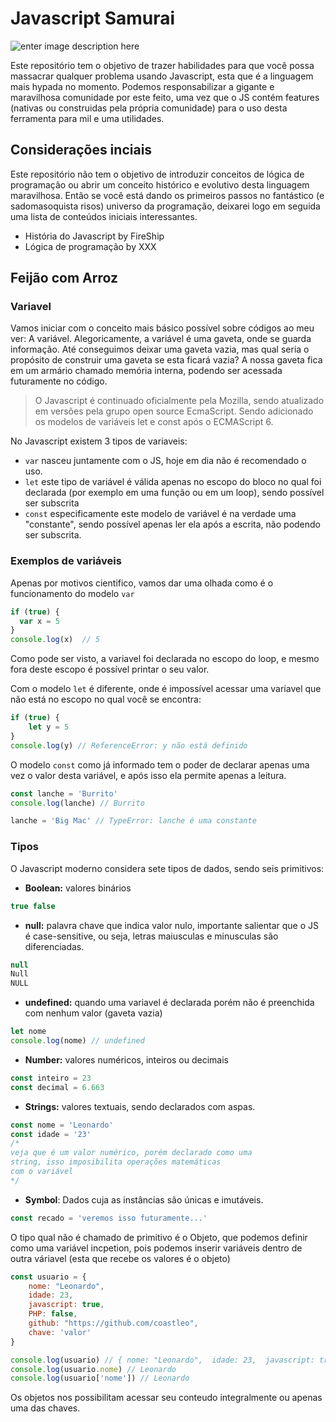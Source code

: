 # Javascript Samurai

![enter image description here](https://media.giphy.com/media/W30tviZ52FbdEbKnlb/giphy.gif)

Este repositório tem o objetivo de trazer habilidades para que você possa massacrar qualquer problema  usando Javascript, esta que é a linguagem mais hypada no momento. Podemos responsabilizar a gigante e maravilhosa comunidade por este feito, uma vez que o JS contém features (nativas ou construidas pela própria comunidade) para o uso desta ferramenta para mil e uma utilidades.

## Considerações inciais
Este repositório não tem o objetivo de introduzir conceitos de lógica de programação ou abrir um conceito histórico e evolutivo desta linguagem maravilhosa. Então se você está dando os primeiros passos no fantástico (e sadomasoquista risos) universo da programação, deixarei logo em seguida uma lista de conteúdos iniciais interessantes.

 - História do Javascript by FireShip
 - Lógica de programação by XXX

## Feijão com Arroz

### Variavel
Vamos iniciar com o conceito mais básico possível sobre códigos ao meu ver: A variável.  Alegoricamente, a variável é uma gaveta, onde se guarda informação. Até conseguimos deixar uma gaveta vazia, mas qual seria o propósito de construir uma gaveta se esta ficará vazia?
A nossa gaveta fica em um armário chamado memória interna, podendo ser acessada futuramente no código. 

> O Javascript é continuado oficialmente pela Mozilla, sendo atualizado em versões pela grupo open source EcmaScript. Sendo adicionado os modelos de variáveis let e const após o ECMAScript 6.

No Javascript existem 3 tipos de variaveis:

 - `var` nasceu juntamente com o JS, hoje em dia não é recomendado o uso.
 - `let` este tipo de variável é válida apenas no escopo do bloco no qual foi declarada (por exemplo em uma função ou em um loop), sendo possível ser subscrita
 - `const` especificamente este modelo de variável é na verdade uma "constante", sendo possível apenas ler ela após a escrita, não podendo ser subscrita.

### Exemplos de variáveis
Apenas por motivos cientifico, vamos dar uma olhada como é o funcionamento do modelo `var`

```js
if (true) {
  var x = 5
}
console.log(x)  // 5
```
Como pode ser visto, a variavel foi declarada no escopo do loop, e mesmo fora deste escopo é possível printar o seu valor.

Com o modelo `let` é diferente, onde é impossível acessar uma varíavel que não está no escopo no qual você se encontra:
```js
if (true) {
	let y = 5
}
console.log(y) // ReferenceError: y não está definido	
```
O modelo `const` como já informado tem o poder de declarar apenas uma vez o valor desta variável, e após isso ela permite apenas a leitura.
```js
const lanche = 'Burrito'
console.log(lanche) // Burrito

lanche = 'Big Mac' // TypeError: lanche é uma constante
```
### Tipos
O Javascript moderno considera sete tipos de dados, sendo seis primitivos:

 - **Boolean:** valores binários
 ```js
 true false
```
- **null:** palavra chave que indica valor nulo, importante salientar que o JS é case-sensitive, ou seja, letras maiusculas e minusculas são diferenciadas.
```js
null
Null
NULL
```
- **undefined:** quando uma variavel é declarada porém não é preenchida com nenhum valor (gaveta vazia)
```js
let nome
console.log(nome) // undefined
```
- **Number:** valores numéricos, inteiros ou decimais
```js
const inteiro = 23
const decimal = 6.663
```
- **Strings:** valores textuais, sendo declarados com aspas.
```js
const nome = 'Leonardo'
const idade = '23' 
/* 
veja que é um valor numérico, porém declarado como uma
string, isso imposibilita operações matemáticas 
com o variável
*/
```

- **Symbol**: Dados cuja as instâncias são únicas e imutáveis.
```js
const recado = 'veremos isso futuramente...' 
```

O tipo qual não é chamado de primitivo é o Objeto, que podemos definir como uma variável incpetion, pois podemos inserir variáveis dentro de outra váriavel (esta que recebe os valores é o objeto)
```js
const usuario = {
	nome: "Leonardo",
	idade: 23,
	javascript: true,
	PHP: false,
	github: "https://github.com/coastleo",
	chave: 'valor'
}

console.log(usuario) // { nome: "Leonardo",  idade: 23,  javascript: true,  PHP: false,  github: "https://github.com/coastleo" }
console.log(usuario.nome) // Leonardo
console.log(usuario['nome']) // Leonardo
```

Os objetos nos possibilitam acessar seu conteudo integralmente ou apenas uma das chaves. 
